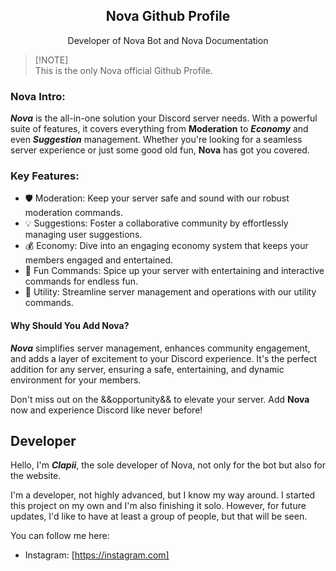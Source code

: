 <p align="center">
 <h2 align="center">Nova Github Profile</h2>
 <p align="center">Developer of Nova Bot and Nova Documentation</p>
</p>

> [!NOTE]\
> This is the only Nova official Github Profile.

### Nova Intro:

***Nova*** is the all-in-one solution your Discord server needs. With a powerful suite of features, it covers everything from **Moderation** to ***Economy*** and even ***Suggestion*** management. Whether you're looking for a seamless server experience or just some good old fun, **Nova** has got you covered. 

### Key Features:

*   🛡️ Moderation: Keep your server safe and sound with our robust moderation commands.
*   💡 Suggestions: Foster a collaborative community by effortlessly managing user suggestions.
*   💰 Economy: Dive into an engaging economy system that keeps your members engaged and entertained.
*   🎉 Fun Commands: Spice up your server with entertaining and interactive commands for endless fun.
*   🔧 Utility: Streamline server management and operations with our utility commands.

#### Why Should You Add Nova?

***Nova*** simplifies server management, enhances community engagement, and adds a layer of excitement to your Discord experience. It's the perfect addition for any server, ensuring a safe, entertaining, and dynamic environment for your members.

Don't miss out on the &&opportunity&& to elevate your server. Add **Nova** now and experience Discord like never before!

## Developer 

Hello, I'm ***Clapii***, the sole developer of Nova, not only for the bot but also for the website.

I'm a developer, not highly advanced, but I know my way around. I started this project on my own and I'm also finishing it solo. However, for future updates, I'd like to have at least a group of people, but that will be seen.

You can follow me here:

* Instagram: [https://instagram.com]
